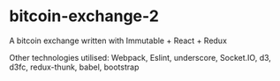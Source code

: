 # bitcoin-exchange-2
A bitcoin exchange written with Immutable + React + Redux

Other technologies utilised: Webpack, Eslint, underscore, Socket.IO, d3, d3fc, redux-thunk, babel, bootstrap
